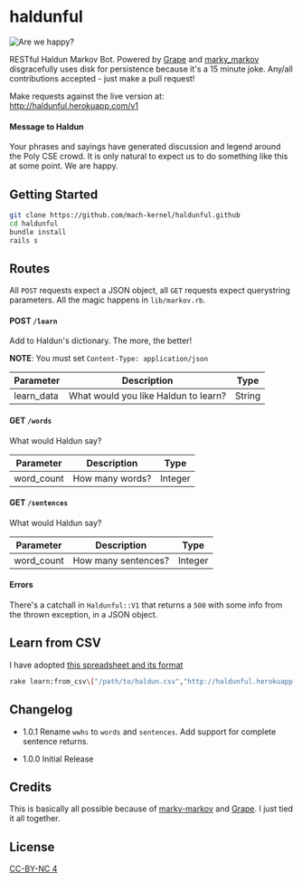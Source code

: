 # haldunful
![Are we happy?](http://cse.poly.edu/haldun/haldun.jpg)

RESTful Haldun Markov Bot. Powered by [Grape](https://github.com/zolrath/marky_markov) and [marky_markov](https://github.com/zolrath/marky_markov) disgracefully uses disk for persistence because it's a 15 minute joke. Any/all contributions accepted - just make a pull request!

Make requests against the live version at: http://haldunful.herokuapp.com/v1

#### Message to Haldun
Your phrases and sayings have generated discussion and legend around the Poly CSE crowd. It is only natural to expect us to do something like this at some point. We are happy.

## Getting Started
```bash
git clone https://github.com/mach-kernel/haldunful.github
cd haldunful 
bundle install
rails s
```

## Routes

All `POST` requests expect a JSON object, all `GET` requests expect querystring parameters. All the magic happens in `lib/markov.rb`.

#### POST `/learn`
Add to Haldun's dictionary. The more, the better! 

**NOTE**: You must set `Content-Type: application/json`

| Parameter  | Description                          | Type   |
|------------|--------------------------------------|--------|
| learn_data | What would you like Haldun to learn? | String |

#### GET `/words`
What would Haldun say?

| Parameter  | Description                          | Type   |
|------------|--------------------------------------|--------|
| word_count | How many words? | Integer |

#### GET `/sentences`
What would Haldun say?

| Parameter  | Description                          | Type   |
|------------|--------------------------------------|--------|
| word_count | How many sentences? | Integer |

#### Errors

There's a catchall in `Haldunful::V1` that returns a `500` with some info from the thrown exception, in a JSON object.

## Learn from CSV

I have adopted [this spreadsheet and its format](https://docs.google.com/spreadsheets/d/1pMBLXOh-xjIKd10OxRnh-Izumjqkz8dYM7pPSyH8OoE/edit#gid=0)

```bash
rake learn:from_csv\["/path/to/haldun.csv","http://haldunful.herokuapp.com"\]
```

## Changelog

- 1.0.1
Rename `wwhs` to `words` and `sentences`. Add support for complete sentence returns.

- 1.0.0
Initial Release

## Credits
This is basically all possible because of [marky-markov](https://github.com/zolrath/marky_markov) and [Grape](https://github.com/zolrath/marky_markov). I just tied it all together.

## License
[CC-BY-NC 4](http://creativecommons.org/licenses/by-nc/4.0/)
